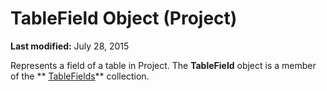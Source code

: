 
# TableField Object (Project)

 **Last modified:** July 28, 2015


Represents a field of a table in Project. The  **TableField** object is a member of the ** [TableFields](1698bb53-f618-cd1a-a191-702f174ff279.md)** collection.
